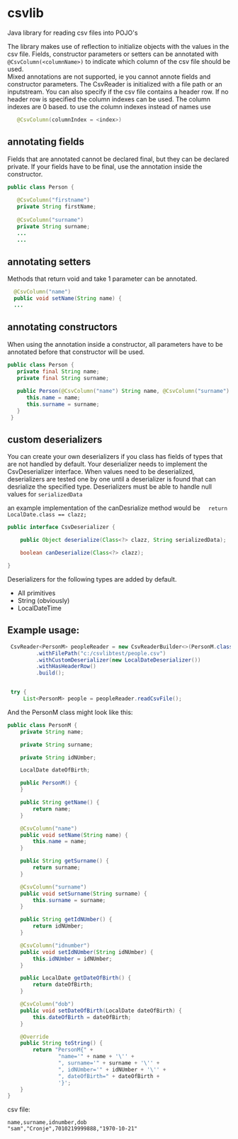 # csvlib
Java library for reading csv files into POJO's

The library makes use of reflection to initialize objects with the values in the csv file.  Fields, constructor parameters or setters can 
be annotated with `@CsvColumn(<columnName>)` to indicate which column of the csv file should be used.  
Mixed annotations are not supported, ie you cannot annote fields and constructor parameters.  The CsvReader is initialized with a file path or an inputstream.  You can also specify if the csv file contains a header row. 
If no header row is specified the column indexes can be used.  The column indexes are 0 based.
to use the column indexes instead of names use
```java
   @CsvColumn(columnIndex = <index>)
```



## annotating fields
Fields that are annotated cannot be declared final, but they can be declared private.  If your fields have to be final, 
use the annotation inside the constructor.

```java
public class Person {
   
   @CsvColumn("firstname")
   private String firstName;
   
   @CsvColumn("surname")
   private String surname;
   ...
   ...
```

## annotating setters
Methods that return void and take 1 parameter can be annotated.

```java
  @CsvColumn("name")
  public void setName(String name) {
  ...
```

## annotating constructors
When using the annotation inside a constructor, all parameters have to be annotated before that constructor will be used.

```java
public class Person {
   private final String name;
   private final String surname;
   
   public Person(@CsvColumn("name") String name, @CsvColumn("surname") String surname) {
      this.name = name;
      this.surname = surname;
   }
 }
 ```

## custom deserializers
You can create your own deserializers if you class has fields of types that are not handled by default.  Your deserializer needs to implement the CsvDeserializer interface.
When values need to be deserialized, deserializers are tested one by one until a deserializer is found that can desrialize the specified type.  Deserializers must be able to handle null values for `serializedData`

an example implementation of the canDesrialize method would be `   return LocalDate.class == clazz; `

```java
public interface CsvDeserializer {

    public Object deserialize(Class<?> clazz, String serializedData);

    boolean canDeserialize(Class<?> clazz);

}
```

Deserializers for the following types are added by default.
* All primitives  
* String (obviously)
* LocalDateTime



## Example usage:
```java
 CsvReader<PersonM> peopleReader = new CsvReaderBuilder<>(PersonM.class)
         .withFilePath("c:/csvlibtest/people.csv")
         .withCustomDeserializer(new LocalDateDeserializer())
         .withHasHeaderRow()
         .build();


 try {
     List<PersonM> people = peopleReader.readCsvFile();
```
And the PersonM class might look like this:

```java
public class PersonM {
    private String name;

    private String surname;

    private String idNUmber;

    LocalDate dateOfBirth;

    public PersonM() {
    }

    public String getName() {
        return name;
    }

    @CsvColumn("name")
    public void setName(String name) {
        this.name = name;
    }

    public String getSurname() {
        return surname;
    }

    @CsvColumn("surname")
    public void setSurname(String surname) {
        this.surname = surname;
    }

    public String getIdNUmber() {
        return idNUmber;
    }

    @CsvColumn("idnumber")
    public void setIdNUmber(String idNUmber) {
        this.idNUmber = idNUmber;
    }

    public LocalDate getDateOfBirth() {
        return dateOfBirth;
    }

    @CsvColumn("dob")
    public void setDateOfBirth(LocalDate dateOfBirth) {
        this.dateOfBirth = dateOfBirth;
    }

    @Override
    public String toString() {
        return "PersonM{" +
                "name='" + name + '\'' +
                ", surname='" + surname + '\'' +
                ", idNUmber='" + idNUmber + '\'' +
                ", dateOfBirth=" + dateOfBirth +
                '}';
    }
}
```

csv file:
```
name,surname,idnumber,dob
"sam","Cronje",7010219999888,"1970-10-21"
```
